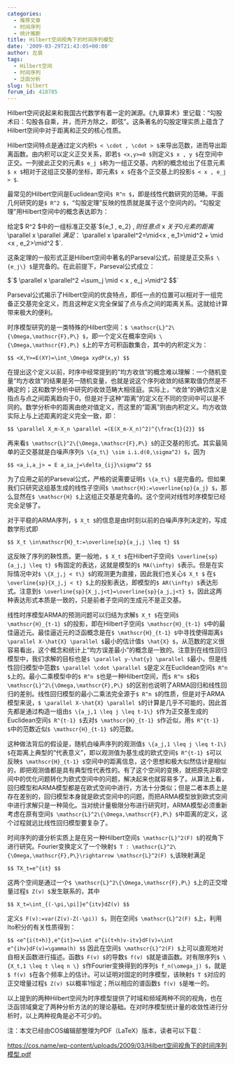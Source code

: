 ```yaml
---
categories:
  - 推荐文章
  - 时间序列
  - 统计推断
title: Hilbert空间视角下的时间序列模型
date: '2009-03-29T21:43:05+00:00'
author: 左辰
tags:
  - Hilbert空间
  - 时间序列
  - 泛函分析
slug: hilbert
forum_id: 418785
---
```


Hilbert空间说起来和我国古代数学有着一定的渊源。《九章算术》里记载：“勾股术曰：勾股各自乘，并，而开方除之，即弦”。这条著名的勾股定理实质上蕴含了Hilbert空间中对于距离和正交的核心性质。
<!--more-->

Hilbert空间特点是通过定义内积`$ < \cdot , \cdot > $`来导出范数，进而导出距离函数。由内积可以定义正交关系，即若`$ <x,y>=0 $`则定义`$ x , y $`在空间中正交。一列彼此正交的元素`$ e_j $`称为一组正交基，内积的概念给出了任意元素`$ x $`相对于这组正交基的坐标，即元素`$ x $`在各个正交基上的投影`$ < x , e_j > $`.

最常见的Hilbert空间是Euclidean空间`$ R^n $`，即是线性代数研究的范畴。平面几何研究的是`$ R^2 $`，“勾股定理”反映的性质就是属于这个空间内的。“勾股定理”用Hilbert空间中的概念表达即为：

给定$ R^2 $中的一组标准正交基`${e_1 , e_2} $`,则任意点`$ x $`关于0元素的距离`$ \parallel x \parallel $`满足：`$ \parallel x \parallel^2=\mid<x , e_1>\mid^2 + \mid <x , e_2>\mid^2 $`.

这条定理的一般形式正是Hilbert空间中著名的Parseval公式，前提是正交系`$ \{e_j\} $`是完备的。在此前提下，Parseval公式成立：

  $`$ \parallel x \parallel^2 =\sum_j \mid < x , e_j >\mid^2 $$`

Parseval公式揭示了Hilbert空间的优良特点，即任一点的位置可以相对于一组完备正交基完全定义，而且这种定义完全保留了点与点之间的距离关系。这就给计算带来极大的便利。

时序模型研究的是一类特殊的Hilbert空间：`$ \mathscr{L}^2\{\Omega,\mathscr{F},P\} $`，即一个定义在概率空间`$ \{\Omega,\mathscr{F},P\} $`上的平方可积函数集合，其中的内积定义为：

`$$ <X,Y>=E(XY)=\int_\Omega xydP(x,y) $$`

在提出这个定义以前，时序中经常提到的“均方收敛”的概念难以理解：一个随机变量“均方收敛”的结果是另一随机变量，也就是说这个序列收敛的结果取值仍然是不确定的；这和数学分析中研究的收敛范畴大相径庭。实际上，“收敛”的确切含义是指点与点之间距离趋向于0，但是对于这种“距离”的定义在不同的空间中可以是不同的。数学分析中的距离由绝对值定义，而这里的“距离”则由内积定义。均方收敛实际上与上述距离的定义完全一致，即：

`$$ \parallel X_m-X_n \parallel =(E(X_m-X_n)^2)^{\frac{1}{2}} $$`

再来看`$ \mathscr{L}^2\{\Omega,\mathscr{F},P\} $`的正交基的形式。其实最简单的正交基就是白噪声序列`$ \{a_t\} \sim i.i.d(0,\sigma^2) $`，因为

`$$ <a_i,a_j> = E a_ia_j=\delta_{ij}\sigma^2 $$`

为了应用之前的Parseval公式，严格的说需要证明`$ \{a_t\} $`是完备的。但如果我们只研究这组基生成的线性子空间`$ \mathscr{H}:=\overline{sp}{a_j} $`，那么显然在`$ \mathscr{H} $`上这组正交基是完备的。这个空间对线性时序模型已经完全足够了。

对于平稳的ARMA序列，`$ X_t $`的信息是由t时刻以前的白噪声序列决定的，写成数学形式即

`$$ X_t \in\mathscr{H}_t:=\overline{sp}{a_j,j \leq t} $$`

这反映了序列的鞅性质。更一般地，`$ X_t $`在Hilbert子空间`$ \overline{sp}{a_j,j \leq t} $`有固定的表达，这就是模型的`$ MA(\infty) $`表示。但是在实际情况中对`$ \{X_j,j < t\} $`的观测更为直接，因此我们也关心`$ X_t $` 在`$ \overline{sp}{X_j,j < t} $`上的投影表达，即模型的`$ AR(\infty) $`表达形式。注意到`$ \overline{sp}{X_j,j<t}=\overline{sp}{a_j,j<t} $`，因此这两种表达形式本质是一致的，只是前者子空间的生成元不是正交基。

线性时序模型ARMA的预测问题可以归结为求解`$ X_t $`在空间`$ \mathscr{H}_{t-1} $`的投影，即在Hilbert子空间`$ \mathscr{H}_{t-1} $`中的最佳逼近元。最佳逼近元的泛函概念是在`$ \mathscr{H}_{t-1} $`中寻找使得距离`$ \parallel X-\hat{X} \parallel $`最小的估计值`$ \hat{X} $`，从范数的定义很容易看出，这个概念和统计上“均方误差最小”的概念是一致的。注意到在线性回归模型中，我们求解的目标也是`$ \parallel y-\hat{y} \parallel $`最小，但是线性回归模型中范数`$ \parallel \cdot \parallel $`是定义在Euclidean空间`$ R^n $`上的。最小二乘模型中的`$ R^n $`也是一种Hilbert空间，而`$ R^n $`和`$ \mathscr{L}^2\{\Omega,\mathscr{F},P\} $`的区别也说明了ARMA回归和线性回归的差别。线性回归模型的最小二乘法完全源于`$ R^n $`的性质，但是对于ARMA 模型来说，`$ \parallel X-\hat{X} \parallel $`的计算是几乎不可能的，因此首先都是通过构造一组由`$ \{a_j,1 \leq j \leq t-1\} $`作为正交基生成的Euclidean空间`$ R^{t-1} $`去对`$ \mathscr{H}_{t-1} $`作近似，用`$ R^{t-1} $`中的范数近似`$ \mathscr{H}_{t-1} $`的范数。

这种做法背后的假设是，随机白噪声序列的观测值`$ \{a_j,1 \leq j \leq t-1\} $`在距离上典型的“代表意义”，即以观测值为基生成的欧式空间`$ R^{t-1} $`可以反映`$ \mathscr{H}_{t-1} $`空间中的距离信息，这个思想和极大似然估计是相似的，即把观测值都是具有典型性代表性的。有了这个空间的变换，就把原先非欧空间中的优化问题转化为欧式空间中的问题，解决起来也就容易多了。从算法上看，回归模型和ARMA模型都是在欧式空间中进行，方法十分类似；但是二者本质上是存在差别的，回归模型本身就是欧式空间中的问题，而把ARMA模型放到欧式空间中进行求解只是一种简化。当对统计量极限分布进行研究时，ARMA模型必须重新考虑在原有空间`$ \mathscr{L}^2\{\Omega,\mathscr{F},P\} $`中距离的定义，这个过程就远比线性回归模型要复杂了。

时间序列的谱分析实质上是在另一种Hilbert空间`$ \mathscr{L}^2(F) $`的视角下进行研究。Fourier变换定义了一个映射`$ T : \mathscr{L}^2\{\Omega,\mathscr{F},P\}\rightarrow \mathscr{L}^2(F) $`,该映射满足

`$$ TX_t=e^{it} $$`

这两个空间是通过一个`$ \mathscr{L}^2\{\Omega,\mathscr{F},P\} $`上的正交增量过程`$ Z(v) $`发生联系的，其中

`$$ X_t=\int_{(-\pi,\pi]}e^{itv}dZ(v) $$`

定义`$ F(v):=var(Z(v)-Z(-\pi)) $`，则在空间`$ \mathscr{L}^2(F) $`上，利用Ito积分的有关性质得到：

`$$ <e^{i(t+h)},e^{it}>=\int e^{i(t+h)v-itv}dF(v)=\int e^{ihv}dF(v)=\gamma(h) $$`
因此在空间`$ \mathscr{L}^2(F) $`上可以直观地对自相关函数进行描述。函数`$ F(v) $`的导数`$ f(v) $`就是谱函数。对有限序列`$ \{X_t,1 \leq t \leq n \} $`作Fourier变换得到的序列`$ f_n(\omega_j) $`，就是`$ f(v) $`在各个频率上的估计。可以证明对固定的时序模型，该映射`$ T $`对应的正交增量过程`$ Z(v) $`以概率1恒定；所以相应的谱函数`$ f(v) $`是唯一的。

以上提到的两种Hilbert空间为时序模型提供了时域和频域两种不同的视角，也在泛函领域奠定了两种分析方法的的理论基础。在对时序模型统计量的收敛性进行分析时，以上两种视角是必不可少的。

注：本文已经由COS编辑部整理为PDF（LaTeX）版本，读者可以下载：

https://cos.name/wp-content/uploads/2009/03/Hilbert空间视角下的时间序列模型.pdf
